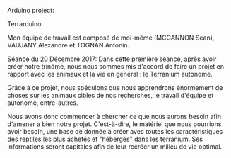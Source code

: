 

Arduino project:

Terrarduino

Mon équipe de travail est composé de moi-même (MCGANNON Sean), VAUJANY Alexandre et TOGNAN Antonin.

Séance du 20 Décembre 2017: Dans cette première séance, après avoir créer notre trinôme, nous nous sommes mis d'accord de faire un projet en rapport avec les animaux et la vie en général : le Terranium autonome.

Grâce à ce projet, nous spéculons que nous apprendrons énormement de choses sur les animaux cibles de nos recherches, le travail d'équipe et autonome, entre-autres.

Nous avons donc commencer à chercher ce que nous aurons besoin afin d'amener a bien notre projet. C'est-à-dire, le matériel que nous pourrions avoir besoin, une base de donnée à créer avec toutes les caractéristiques des reptiles les plus achetés et "hébergés" dans les terranium. Ses informations seront capitales afin de leur recréer un milieu de vie optimal.
